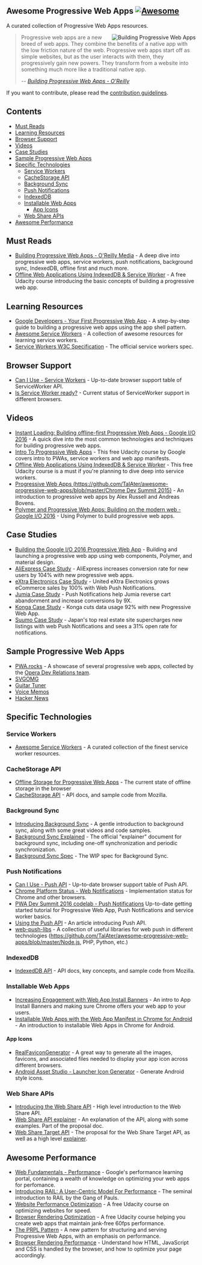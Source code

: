 ## Awesome Progressive Web Apps [![Awesome](https://cdn.rawgit.com/sindresorhus/awesome/d7305f38d29fed78fa85652e3a63e154dd8e8829/media/badge.svg)](https://github.com/sindresorhus/awesome)

A curated collection of Progressive Web Apps resources.

<a href="https://pwabook.com/oreillyapwa"><img align="right" src="https://raw.githubusercontent.com/TalAter/awesome-progressive-web-apps/master/images/mpwa.png" alt="Building Progressive Web Apps"></a>
> Progressive web apps are a new breed of web apps. They combine the benefits of a native app with the low friction nature of the web. Progressive web apps start off as simple websites, but as the user interacts with them, they progressively gain new powers. They transform from a website into something much more like a traditional native app.
>
> -- <cite>[Building Progressive Web Apps - O'Reilly](https://pwabook.com/oreillyapwa)</cite>

If you want to contribute, please read the [contribution guidelines](https://github.com/TalAter/awesome-progressive-web-apps/blob/master/contributing.md).

## Contents

- [Must Reads](#must-reads)
- [Learning Resources](#learning-resources)
- [Browser Support](#browser-support)
- [Videos](#videos)
- [Case Studies](#case-studies)
- [Sample Progressive Web Apps](#sample-progressive-web-apps)
- [Specific Technologies](#specific-technologies)
  - [Service Workers](#service-workers)
  - [CacheStorage API](#cachestorage-api)
  - [Background Sync](#background-sync)
  - [Push Notifications](#push-notifications)
  - [IndexedDB](#indexeddb)
  - [Installable Web Apps](#installable-web-apps)
    - [App Icons](#app-icons)
  - [Web Share APIs](#web-share-apis)
- [Awesome Performance](#awesome-performance)

## Must Reads

- [Building Progressive Web Apps - O'Reilly Media](https://pwabook.com/oreillyapwa) - A deep dive into progressive web apps, service workers, push notifications, background sync, IndexedDB, offline first and much more.
- [Offline Web Applications Using IndexedDB & Service Worker](https://www.udacity.com/course/offline-web-applications--ud899) - A free Udacity course introducing the basic concepts of building a progressive web app.

## Learning Resources

- [Google Developers - Your First Progressive Web App](https://developers.google.com/web/fundamentals/getting-started/your-first-progressive-web-app/?hl=en) - A step-by-step guide to building a progressive web apps using the app shell pattern.
- [Awesome Service Workers](https://github.com/TalAter/awesome-service-workers) - A collection of awesome resources for learning service workers.
- [Service Workers W3C Specification](https://www.w3.org/TR/service-workers/) - The official service workers spec.

## Browser Support

- [Can I Use - Service Workers](http://caniuse.com/#feat=serviceworkers) - Up-to-date browser support table of ServiceWorker API.
- [Is Service Worker ready?](https://jakearchibald.github.io/isserviceworkerready/) - Current status of ServiceWorker support in different browsers.

## Videos

- [Instant Loading: Building offline-first Progressive Web Apps - Google I/O 2016](https://youtu.be/cmGr0RszHc8) - A quick dive into the most common technologies and techniques for building progressive web apps.
- [Intro To Progressive Web Apps](https://www.udacity.com/course/intro-to-progressive-web-apps--ud811) - This free Udacity course by Google covers intro to PWAs, service workers and web app manifests.
- [Offline Web Applications Using IndexedDB & Service Worker](https://www.udacity.com/course/offline-web-applications--ud899) - This free Udacity course is a must if you're planning to dive deep into service workers.
- [Progressive Web Apps (https://github.com/TalAter/awesome-progressive-web-apps/blob/master/Chrome Dev Summit 2015)](https://github.com/TalAter/awesome-progressive-web-apps/blob/master/https://www.youtube.com/watch?v=MyQ8mtR9WxI) - An introduction to progressive web apps by Alex Russell and Andreas Bovens.
- [Polymer and Progressive Web Apps: Building on the modern web - Google I/O 2016](https://www.youtube.com/watch?v=fFF2Yup2dMM) - Using Polymer to build progressive web apps.

## Case Studies

- [Building the Google I/O 2016 Progressive Web App](https://developers.google.com/web/showcase/2016/iowa2016) - Building and launching a progressive web app using web components, Polymer, and material design.
- [AliExpress Case Study](https://developers.google.com/web/showcase/2016/aliexpress) - AliExpress increases conversion rate for new users by 104% with new progressive web apps.
- [eXtra Electronics Case Study](https://developers.google.com/web/showcase/2016/extra) - United eXtra Electronics grows eCommerce sales by 100% with Web Push Notifications.
- [Jumia Case Study](https://developers.google.com/web/showcase/2016/jumia) - Push Notifications help Jumia reverse cart abandonment and increase conversions by 9X.
- [Konga Case Study](https://developers.google.com/web/showcase/2016/konga) - Konga cuts data usage 92% with new Progressive Web App.
- [Suumo Case Study](https://developers.google.com/web/showcase/2016/suumo) - Japan's top real estate site supercharges new listings with web Push Notifications and sees a 31% open rate for notifications.

## Sample Progressive Web Apps

- [PWA.rocks](https://pwa.rocks/) - A showcase of several progressive web apps, collected by the [Opera Dev Relations team](https://twitter.com/ODevRel).
- [SVGOMG](https://jakearchibald.github.io/svgomg/)
- [Guitar Tuner](https://aerotwist.com/blog/guitar-tuner/)
- [Voice Memos](https://voice-memos.appspot.com/)
- [Hacker News](https://react-hn.appspot.com/)

## Specific Technologies

### Service Workers

- [Awesome Service Workers](https://github.com/TalAter/awesome-service-workers/) - A curated collection of the finest service worker resources.

### CacheStorage API

- [Offline Storage for Progressive Web Apps](https://medium.com/@addyosmani/offline-storage-for-progressive-web-apps-70d52695513c) - The current state of offline storage in the browser
- [CacheStorage API](https://developer.mozilla.org/en-US/docs/Web/API/Cache) - API docs, and sample code from Mozilla.

### Background Sync

- [Introducing Background Sync](https://developers.google.com/web/updates/2015/12/background-sync) - A gentle introduction to background sync, along with some great videos and code samples.
- [Background Sync Explained](https://github.com/WICG/BackgroundSync/blob/master/explainer.md) - The official "explainer" document for background sync, including one-off synchronization and periodic synchronization.
- [Background Sync Spec](https://wicg.github.io/BackgroundSync/spec/) - The WIP spec for Background Sync.

### Push Notifications

- [Can I Use - Push API](http://caniuse.com/#feat=push-api) - Up-to-date browser support table of Push API.
- [Chrome Platform Status - Web Notifications](https://www.chromestatus.com/feature/5480344312610816) - Implementation status for Chrome and other browsers.
- [PWA Dev Summit 2016 codelab - Push Notifications](https://developers.google.com/web/fundamentals/getting-started/push-notifications/?hl=en) Up-to-date getting started tutorial for Progressive Web App, Push Notifications and service worker basics.
- [Using the Push API](https://developer.mozilla.org/en-US/docs/Web/API/Push_API/Using_the_Push_API) - An article introducing Push API.
- [web-push-libs](https://github.com/TalAter/awesome-progressive-web-apps/blob/master/https://github.com/web-push-libs) - A collection of useful libraries for web push in different technologies (https://github.com/TalAter/awesome-progressive-web-apps/blob/master/Node.js, PHP, Python, etc.)

### IndexedDB

- [IndexedDB API](https://developer.mozilla.org/en/docs/Web/API/IndexedDB_API) - API docs, key concepts, and sample code from Mozilla.

### Installable Web Apps

- [Increasing Engagement with Web App Install Banners](https://developers.google.com/web/updates/2015/03/increasing-engagement-with-app-install-banners-in-chrome-for-android?hl=en) - An intro to App Install Banners and making sure Chrome offers your web app to your users.
- [Installable Web Apps with the Web App Manifest in Chrome for Android](https://developers.google.com/web/updates/2014/11/Support-for-installable-web-apps-with-webapp-manifest-in-chrome-38-for-Android) - An introduction to installable Web Apps in Chrome for Android.

#### App Icons

- [RealFaviconGenerator](http://realfavicongenerator.net/) - A great way to generate all the images, favicons, and associated files needed to display your app icon across different browsers.
- [Android Asset Studio - Launcher Icon Generator](https://romannurik.github.io/AndroidAssetStudio/icons-launcher.html) - Generate Android style icons.

### Web Share APIs

- [Introducing the Web Share API](https://developers.google.com/web/updates/2016/10/navigator-share) - High level introduction to the Web Share API.
- [Web Share API explainer](https://github.com/WICG/web-share/blob/master/docs/explainer.md) - An explanation of the API, along with some examples. Part of the proposal doc.
- [Web Share Target API](https://github.com/WICG/web-share-target) - The proposal for the Web Share Target API, as well as a high level [explainer](https://github.com/WICG/web-share-target/blob/master/docs/explainer.md).

## Awesome Performance

- [Web Fundamentals - Performance](https://developers.google.com/web/fundamentals/performance/) - Google's performance learning portal, containing a wealth of knowledge on optimizing your web apps for perfomance.
- [Introducing RAIL: A User-Centric Model For Performance](https://www.smashingmagazine.com/2015/10/rail-user-centric-model-performance/) - The seminal introduction to RAIL by the Gang of Pauls.
- [Website Performance Optimization](https://udacity.com/ud884) - A free Udacity course on optimizing websites for speed.
- [Browser Rendering Optimization](https://udacity.com/ud860) - A free Udacity course helping you create web apps that maintain jank-free 60fps performance.
- [The PRPL Pattern](https://developers.google.com/web/fundamentals/performance/prpl-pattern/) - A new pattern for structuring and serving Progressive Web Apps, with an emphasis on performance.
- [Browser Rendering Performance](https://developers.google.com/web/fundamentals/performance/rendering/) - Understand how HTML, JavaScript and CSS is handled by the browser, and how to optimize your page accordingly.